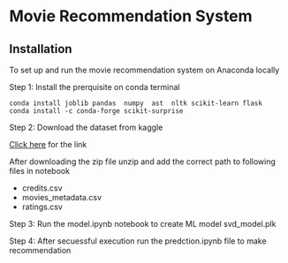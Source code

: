 # Movie Recommendation System

## Installation
To set up and run the movie recommendation system on Anaconda locally

Step 1: Install the prerquisite on conda terminal

```
conda install joblib pandas  numpy  ast  nltk scikit-learn flask 
conda install -c conda-forge scikit-surprise 
```

Step 2: Download the dataset from kaggle

[Click here](https://www.kaggle.com/datasets/rounakbanik/the-movies-dataset) for the link

After downloading the zip file unzip and add the correct path to following files in notebook
- credits.csv
- movies_metadata.csv
- ratings.csv

Step 3: Run the model.ipynb notebook to create ML model svd_model.plk 

Step 4: After secuessful execution run the predction.ipynb file to make recommendation





